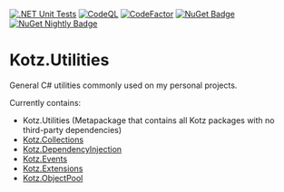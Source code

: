 [![.NET Unit Tests][.NET-Badge]][.NET-Url]
[![CodeQL][CodeQL-Badge]][CodeQL-Url]
[![CodeFactor][CodeFactor-Badge]][CodeFactor-Url]
[![NuGet Badge][Nuget-Badge]][Nuget-Url]
[![NuGet Nightly Badge][Nuget-Nightly-Badge]][Nuget-Url]

# Kotz.Utilities

General C# utilities commonly used on my personal projects.

Currently contains:
- Kotz.Utilities (Metapackage that contains all Kotz packages with no third-party dependencies)
- [Kotz.Collections]
- [Kotz.DependencyInjection]
- [Kotz.Events]
- [Kotz.Extensions]
- [Kotz.ObjectPool]


[Kotz.Collections]: ./Kotz.Collections/README.md
[Kotz.DependencyInjection]: ./Kotz.DependencyInjection/README.md
[Kotz.Events]: ./Kotz.Events/README.md
[Kotz.Extensions]: ./Kotz.Extensions/README.md
[Kotz.ObjectPool]: ./Kotz.ObjectPool/README.md
[CodeFactor-Url]: https://www.codefactor.io/repository/github/kaoticz/kotz.utilities/overview/main
[CodeFactor-Badge]: https://www.codefactor.io/repository/github/kaoticz/kotz.utilities/badge/main
[.NET-Url]: ../../actions/workflows/dotnet.yml
[.NET-Badge]: ../../actions/workflows/dotnet.yml/badge.svg
[CodeQL-Url]: ../../actions/workflows/codeql-analysis.yml
[CodeQL-Badge]: ../../actions/workflows/codeql-analysis.yml/badge.svg
[Nuget-Badge]: https://img.shields.io/nuget/v/Kotz.Utilities.svg?label=NuGet
[Nuget-Nightly-Badge]: https://img.shields.io/nuget/vpre/Kotz.Utilities?color=00007f&label=NuGet%20Nightly
[Nuget-Url]: https://www.nuget.org/packages/Kotz.Utilities